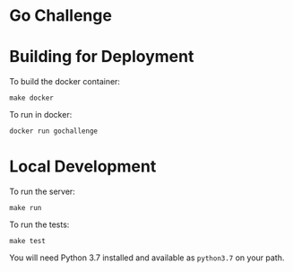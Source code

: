 Go Challenge
============

# Building for Deployment

To build the docker container:

```
make docker
```

To run in docker:

```
docker run gochallenge
```

# Local Development

To run the server:

```
make run
```

To run the tests:

```
make test
```

You will need Python 3.7 installed and available as `python3.7` on your path.